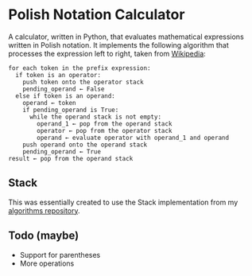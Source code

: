 # Polish Notation Calculator

A calculator, written in Python, that evaluates mathematical expressions written in Polish notation. It implements the following algorithm that processes the expression left to right, taken from [Wikipedia](https://en.wikipedia.org/wiki/Polish_notation#Prefix_evaluation_algorithm):

```
for each token in the prefix expression:
  if token is an operator:
    push token onto the operator stack
    pending_operand ← False
  else if token is an operand:
    operand ← token
    if pending_operand is True:
      while the operand stack is not empty:
        operand_1 ← pop from the operand stack
        operator ← pop from the operator stack
        operand ← evaluate operator with operand_1 and operand
    push operand onto the operand stack
    pending_operand ← True
result ← pop from the operand stack
```
## Stack

This was essentially created to use the Stack implementation from my [algorithms repository](https://github.com/ethan-t/algorithms).

## Todo (maybe)

- Support for parentheses
- More operations 
